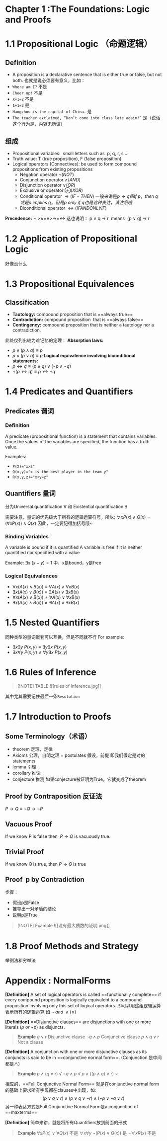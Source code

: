 # Chapter 1 :The Foundations: Logic and Proofs
# 1.1 Propositional Logic （命题逻辑）

## **Definition**
- A proposition is a declarative sentence that is either true or false, but not both.
也就是说必须要有意义，比如：
- `Where am I?`  不是
- `Cheer up!` 不是
- `X+1=2` 不是
- `1+1=2` 是
- `Hangzhou is the capital of China.` 是
- `The teacher exclaimed, “Don’t come into class late again!”` 是（说话这个行为是，内容无所谓）
## 组成
- Propositional variables:  small letters such as  p, q, r, s …
- Truth value: T (true proposition), F (false proposition)
- Logical operators (Connectives): be used to form compound propositions from existing propositions
	- Negation operator  $\neg(NOT)$
	- Conjunction operator  $\land(AND)$
	- Disjunction operator  $\lor(OR)$
	- Exclusive or operator  $\oplus(XOR)$
	- Conditional operator  $\to(IF-THEN)$ 一般来讲是$p\to q 指If\ p，then\ q或是p\ implies\ q，但是p\ only\ if\ q也是这种表达，请注意哦$
	- Biconditional operator  $\leftrightarrow(IF AND ONLY IF)$

**Precedence:**
$\neg$ >$\land$=$\lor$>$\to$=$\leftrightarrow$
这也说明：
	p $\lor$ q $\to$ r  means  (p $\lor$ q) $\to$ r

# 1.2 Application of Propositional Logic

好像没什么

# 1.3 Propositional Equivalences

## Classification
- **Tautology:** compound proposition that is ==always true==
- **Contradiction:** compound proposition  that is ==always false==
- **Contingency:** compound proposition that is neither a tautology nor a contradiction.

此处仅列出较为难记忆的定理：
**Absorption laws:**
- $p\lor (p\land q)\equiv p$
- $p\land (p\lor q)\equiv p$
**Logical equivalence involving biconditional statements:**
- $p\leftrightarrow q\equiv (p\land q)\lor(\neg p\land \neg q)$
- $\neg(p\leftrightarrow q)\equiv p\leftrightarrow \neg q$

# 1.4 Predicates and Quantifiers
## Predicates 谓词
### Definition
A predicate (propositional function) is a statement that contains variables. Once the values of the variables are specified, the function has a truth value.

Examples:
- `P(X)="x>3"`
- `Q(x,y)="x is the best player in the team y"`
- `R(x,y,z)="x+y=z"`

## Quantifiers 量词
分为Universal quantification $\forall$ 和 Existential quantification $\exists$

需要注意，量词的优先级大于所有的逻辑运算符号，所以:
$\forall x P(x)\land Q(x) = (\forall x P(x))\land Q(x)$
因此，一定要记得加括号哦~

### Binding Variables 
A variable is bound if it is quantified 
A variable is free if it is neither quantified nor specified with a value

Example:
$\exists x\ (x+y)=1$ 中，x是bound，y是free

### Logical Equivalences

- $\forall x(A(x)\land B(x))\equiv \forall A(x) \land \forall x B(x)$
- $\exists x(A(x)\lor B(x))\equiv \exists A(x) \lor \exists x B(x)$
- $\forall x(A(x)\lor B(x))\ne \forall A(x) \lor \forall x B(x)$
- $\exists x(A(x)\land B(x))\ne \exists A(x) \land \exists x B(x)$

# 1.5 Nested Quantifiers

同种类型的量词嵌套可以互换，但是不同就不行
For example:
- $\exists x\exists y\ P(x,y)\equiv \exists y\exists x\ P(x,y)$
- $\exists x\forall y\ P(x,y) \ne \forall y\exists x\ P(x,y)$

# 1.6 Rules of Inference

> [!NOTE] TABLE
> ![[rules of inference.jpg]]
> 



其中尤其需要记住最后一条`Resolution`

# 1.7 Introduction to Proofs
## Some Terminology（术语）

- theorem 定理，定律
- Axioms 公理，自明之理 = postulates 假设，前提        即我们假定是对的statements
- lemma 引理
- corollary 推论
- conjecture 推测 如果conjecture被证明为True，它就变成了theorem

## Proof by Contraposition 反证法

$P\to Q \equiv \neg Q\to \neg P$

## Vacuous Proof
If we know P is false then  $P\to Q$ is vacuously true.

## Trivial Proof
If we know Q is true, then $P\to Q$ is true

## Proof  p by Contradiction
步骤：
- 假设p是False
- 推导出一对矛盾的结论
- 说明p是True


> [!NOTE] Example
> ![[没有最大质数的证明.png]]


# 1.8 Proof Methods and Strategy

举例法和穷举法

# Appendix : NormalForms

**[Definition]** A set of logical operators is called ==functionally complete== if every compound proposition is logically equivalent to a compound proposition involving only this set of logical operators. 即可以用这组逻辑运算表示所有的逻辑运算,如 $\neg \ and\ \land(\lor)$

**[Definition]** ==Disjunctive clauses== are disjunctions with one or more literals ($p\ or\ \neg p$) as disjuncts.
> **Example**
> $q\lor r$ Disjunctive clause
> $\neg q\land p$ Conjunctive clause
> $p\land q\lor r$ Not a clause


**[Definition]** A conjunction with one or more disjunctive clauses as its conjuncts is said to be in ==conjunctive normal form==. (Conjunction 是中间都是$\land$)
> **Example**
> $p\land (q\lor r)$ √
> $\neg q\land p$ √
> $p\land ((p\land q)\lor r)$ ×


相应的，==Full Conjunctive Normal Form== 就是在conjunctive normal form的基础上要求所有字母都在clauses中出现，如:
$$
(p\lor q\lor r)\land(p\lor q\lor \neg r)\land(\neg p\lor \neg q\lor r)
$$
另一种表达方式是Full Conjunctive Normal Form是a conjunction of ==maxterms==

**[Definition]** 简单来讲，就是将所有Quantifiers放到前面的形式
> **Example**
> $\forall xP(x)\ \lor \ \forall Q(x)$  不是
> $\forall x\forall y \ \neg(P(x)\lor Q(x))$  是
> $\neg \forall xR(x)$ 不是

